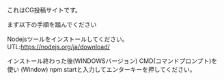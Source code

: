 これはCG投稿サイトです。

まず以下の手順を踏んでください

Nodejsツールをインストールしてください。
UTL:https://nodejs.org/ja/download/

インストール終わった後(WINDOWSバージョン)
CMD(コマンドプロンプト)を使い (Window)
npm startと入力してエンターキーを押してください。


